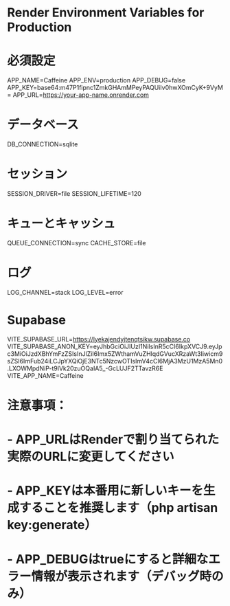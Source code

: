 # Render Environment Variables for Production

# 必須設定
APP_NAME=Caffeine
APP_ENV=production
APP_DEBUG=false
APP_KEY=base64:m47P1fipnc1ZmkGHAmMPeyPAQUiIv0hwXOmCyK+9VyM=
APP_URL=https://your-app-name.onrender.com

# データベース
DB_CONNECTION=sqlite

# セッション
SESSION_DRIVER=file
SESSION_LIFETIME=120

# キューとキャッシュ
QUEUE_CONNECTION=sync
CACHE_STORE=file

# ログ
LOG_CHANNEL=stack
LOG_LEVEL=error

# Supabase
VITE_SUPABASE_URL=https://lyekajendyjtenqtsikw.supabase.co
VITE_SUPABASE_ANON_KEY=eyJhbGciOiJIUzI1NiIsInR5cCI6IkpXVCJ9.eyJpc3MiOiJzdXBhYmFzZSIsInJlZiI6Imx5ZWthamVuZHlqdGVucXRzaWt3Iiwicm9sZSI6ImFub24iLCJpYXQiOjE3NTc5NzcwOTIsImV4cCI6MjA3MzU1MzA5Mn0.LXOWMpdNiP-t9lVk20zuOQaIA5_-GcLUJF2TTavzR6E
VITE_APP_NAME=Caffeine

# 注意事項：
# - APP_URLはRenderで割り当てられた実際のURLに変更してください
# - APP_KEYは本番用に新しいキーを生成することを推奨します（php artisan key:generate）
# - APP_DEBUGはtrueにすると詳細なエラー情報が表示されます（デバッグ時のみ）